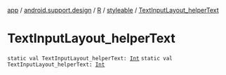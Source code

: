 [app](../../../index.md) / [android.support.design](../../index.md) / [R](../index.md) / [styleable](index.md) / [TextInputLayout_helperText](./-text-input-layout_helper-text.md)

# TextInputLayout_helperText

`static val TextInputLayout_helperText: `[`Int`](https://kotlinlang.org/api/latest/jvm/stdlib/kotlin/-int/index.html)
`static val TextInputLayout_helperText: `[`Int`](https://kotlinlang.org/api/latest/jvm/stdlib/kotlin/-int/index.html)